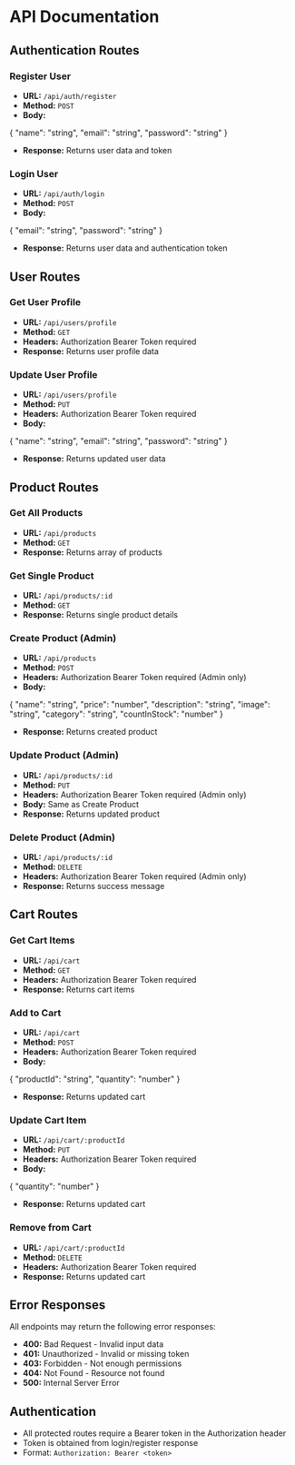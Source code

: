 # API Documentation

## Authentication Routes

### Register User

- **URL:** `/api/auth/register`
- **Method:** `POST`
- **Body:**

{
"name": "string",
"email": "string",
"password": "string"
}

- **Response:** Returns user data and token

### Login User

- **URL:** `/api/auth/login`
- **Method:** `POST`
- **Body:**

{
"email": "string",
"password": "string"
}

- **Response:** Returns user data and authentication token

## User Routes

### Get User Profile

- **URL:** `/api/users/profile`
- **Method:** `GET`
- **Headers:** Authorization Bearer Token required
- **Response:** Returns user profile data

### Update User Profile

- **URL:** `/api/users/profile`
- **Method:** `PUT`
- **Headers:** Authorization Bearer Token required
- **Body:**

{
"name": "string",
"email": "string",
"password": "string"
}

- **Response:** Returns updated user data

## Product Routes

### Get All Products

- **URL:** `/api/products`
- **Method:** `GET`
- **Response:** Returns array of products

### Get Single Product

- **URL:** `/api/products/:id`
- **Method:** `GET`
- **Response:** Returns single product details

### Create Product (Admin)

- **URL:** `/api/products`
- **Method:** `POST`
- **Headers:** Authorization Bearer Token required (Admin only)
- **Body:**

{
"name": "string",
"price": "number",
"description": "string",
"image": "string",
"category": "string",
"countInStock": "number"
}

- **Response:** Returns created product

### Update Product (Admin)

- **URL:** `/api/products/:id`
- **Method:** `PUT`
- **Headers:** Authorization Bearer Token required (Admin only)
- **Body:** Same as Create Product
- **Response:** Returns updated product

### Delete Product (Admin)

- **URL:** `/api/products/:id`
- **Method:** `DELETE`
- **Headers:** Authorization Bearer Token required (Admin only)
- **Response:** Returns success message

## Cart Routes

### Get Cart Items

- **URL:** `/api/cart`
- **Method:** `GET`
- **Headers:** Authorization Bearer Token required
- **Response:** Returns cart items

### Add to Cart

- **URL:** `/api/cart`
- **Method:** `POST`
- **Headers:** Authorization Bearer Token required
- **Body:**

{
"productId": "string",
"quantity": "number"
}

- **Response:** Returns updated cart

### Update Cart Item

- **URL:** `/api/cart/:productId`
- **Method:** `PUT`
- **Headers:** Authorization Bearer Token required
- **Body:**

{
"quantity": "number"
}

- **Response:** Returns updated cart

### Remove from Cart

- **URL:** `/api/cart/:productId`
- **Method:** `DELETE`
- **Headers:** Authorization Bearer Token required
- **Response:** Returns updated cart

## Error Responses

All endpoints may return the following error responses:

- **400:** Bad Request - Invalid input data
- **401:** Unauthorized - Invalid or missing token
- **403:** Forbidden - Not enough permissions
- **404:** Not Found - Resource not found
- **500:** Internal Server Error

## Authentication

- All protected routes require a Bearer token in the Authorization header
- Token is obtained from login/register response
- Format: `Authorization: Bearer <token>`
